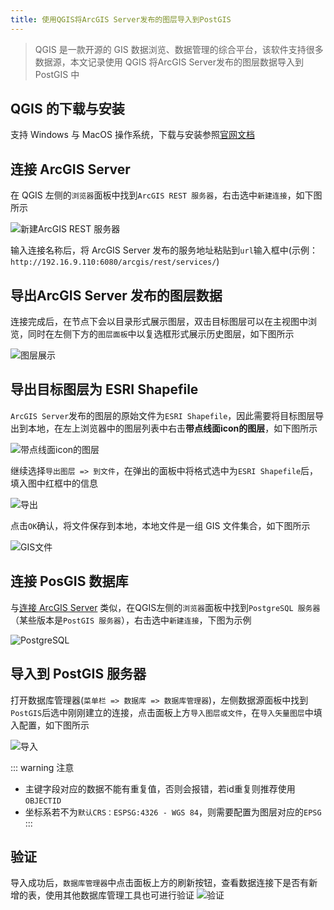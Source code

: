 ```yaml
---
title: 使用QGIS将ArcGIS Server发布的图层导入到PostGIS
---
```



>QGIS 是一款开源的 GIS 数据浏览、数据管理的综合平台，该软件支持很多数据源，本文记录使用 QGIS 将ArcGIS Server发布的图层数据导入到 PostGIS 中

## QGIS 的下载与安装

支持 Windows 与 MacOS 操作系统，下载与安装参照[官网文档](https://docs.qgis.org/3.22/zh-Hans/docs/user_manual/introduction/getting_started.html#installing-qgis)

## 连接 ArcGIS Server

在 QGIS 左侧的`浏览器`面板中找到`ArcGIS REST 服务器`，右击选中`新建连接`，如下图所示

![新建ArcGIS REST 服务器](https://cdn.porridge.fun/blog/gis/QGIS-2.png$fix.water)

输入连接名称后，将 ArcGIS Server 发布的服务地址粘贴到`url`输入框中(示例：`http://192.16.9.110:6080/arcgis/rest/services/`)

## 导出ArcGIS Server 发布的图层数据

连接完成后，在节点下会以目录形式展示图层，双击目标图层可以在主视图中浏览，同时在左侧下方的`图层面板`中以复选框形式展示历史图层，如下图所示

![图层展示](https://cdn.porridge.fun/blog/gis/QGIS-4.png$fix.water)

## 导出目标图层为 ESRI Shapefile

`ArcGIS Server`发布的图层的原始文件为`ESRI Shapefile`，因此需要将目标图层导出到本地，在左上浏览器中的图层列表中右击**带点线面icon的图层**，如下图所示

![带点线面icon的图层](https://cdn.porridge.fun/blog/gis/QGIS-5.png)

继续选择`导出图层 => 到文件`，在弹出的面板中将格式选中为`ESRI Shapefile`后，填入图中红框中的信息

![导出](https://cdn.porridge.fun/blog/gis/QGIS-6.png)

点击`OK`确认，将文件保存到本地，本地文件是一组 GIS 文件集合，如下图所示

![GIS文件](https://cdn.porridge.fun/blog/gis/QGIS-7.png)

## 连接 PosGIS 数据库

与[连接 ArcGIS Server](#连接-arcgis-server) 类似，在QGIS左侧的`浏览器`面板中找到`PostgreSQL 服务器`（某些版本是`PostGIS 服务器`），右击选中`新建连接`，下图为示例

![PostgreSQL](https://cdn.porridge.fun/blog/gis/QGIS-8.png$fix.water)

## 导入到 PostGIS 服务器

打开数据库管理器(`菜单栏 => 数据库 => 数据库管理器`)，左侧数据源面板中找到`PostGIS`后选中刚刚建立的连接，点击面板上方`导入图层或文件`，在`导入矢量图层`中填入配置，如下图所示

![导入](https://cdn.porridge.fun/blog/gis/QGIS-9.png$fix.water)

::: warning 注意

* 主键字段对应的数据不能有重复值，否则会报错，若id重复则推荐使用`OBJECTID`
* 坐标系若不为`默认CRS：ESPSG:4326 - WGS 84`，则需要配置为图层对应的`EPSG`
:::

## 验证

导入成功后，`数据库管理器`中点击面板上方的刷新按钮，查看数据连接下是否有新增的表，使用其他数据库管理工具也可进行验证
![验证](https://cdn.porridge.fun/blog/gis/QGIS-10.png$fix.water)
